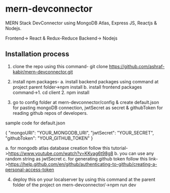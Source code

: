 # mern-devconnector

MERN Stack DevConnector using MongoDB Atlas, Express JS, Reactjs & Nodejs.

Frontend-> React & Redux-Reduce
Backend-> Nodejs

## Installation process
1. clone the repo using this command-
git clone https://github.com/ashraf-kabir/mern-devconnector.git

2. install npm packages-
a. install backend packages using command at project parent folder->npm install
b. install frontend packages command->1. cd client
                              2. npm install
3. go to config folder at mern-devconnector/config & create default.json for pasting mongoDB connection, jwtSecret as secret & githubToken for reading github repos of developers.

sample code for default.json

{
  "mongoURI": "YOUR_MONGODB_URI",
  "jwtSecret": "YOUR_SECRET",
  "githubToken": "YOUR_GITHUB_TOKEN"
}

a. for mongodb atlas database creation follow this tutorial->https://www.youtube.com/watch?v=KKyag6t98g8
b. you can use any random string as jwtSecret
c. for generating github token follow this link->https://help.github.com/en/github/authenticating-to-github/creating-a-personal-access-token

4. deploy this on your localserver by using this command at the parent folder of the project on mern-devconnector/->npm run dev